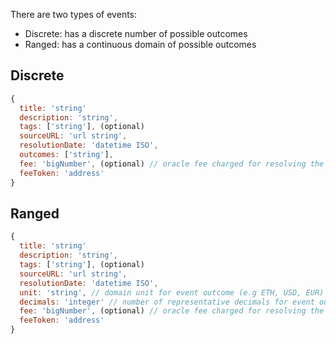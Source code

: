 There are two types of events:

* Discrete: has a discrete number of possible outcomes
* Ranged: has a continuous domain of possible outcomes

## Discrete
```js
{
  title: 'string'
  description: 'string',
  tags: ['string'], (optional)
  sourceURL: 'url string',
  resolutionDate: 'datetime ISO',
  outcomes: ['string'],
  fee: 'bigNumber', (optional) // oracle fee charged for resolving the event
  feeToken: 'address'
}
```

## Ranged
```js
{
  title: 'string'
  description: 'string',
  tags: ['string'], (optional)
  sourceURL: 'url string',
  resolutionDate: 'datetime ISO',
  unit: 'string', // domain unit for event outcome (e.g ETH, USD, EUR)
  decimals: 'integer' // number of representative decimals for event outcome
  fee: 'bigNumber', (optional) // oracle fee charged for resolving the event
  feeToken: 'address'
}
```
